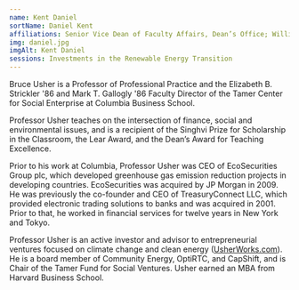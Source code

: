 ```yaml
---
name: Kent Daniel
sortName: Daniel Kent
affiliations: Senior Vice Dean of Faculty Affairs, Dean’s Office; William von Mueffling Professor of Business, Finance Division
img: daniel.jpg
imgAlt: Kent Daniel
sessions: Investments in the Renewable Energy Transition
---
```


Bruce Usher is a Professor of Professional Practice and the Elizabeth B. Strickler '86 and Mark T. Gallogly '86 Faculty Director of the Tamer Center for Social Enterprise at Columbia Business School.

Professor Usher teaches on the intersection of finance, social and environmental issues, and is a recipient of the Singhvi Prize for Scholarship in the Classroom, the Lear Award, and the Dean’s Award for Teaching Excellence.

Prior to his work at Columbia, Professor Usher was CEO of EcoSecurities Group plc, which developed greenhouse gas emission reduction projects in developing countries. EcoSecurities was acquired by JP Morgan in 2009. He was previously the co-founder and CEO of TreasuryConnect LLC, which provided electronic trading solutions to banks and was acquired in 2001. Prior to that, he worked in financial services for twelve years in New York and Tokyo.

Professor Usher is an active investor and advisor to entrepreneurial ventures focused on climate change and clean energy (<a href="usherworks.com" rel="noopener" target="_blank">UsherWorks.com</a>). He is a board member of Community Energy, OptiRTC, and CapShift, and is Chair of the Tamer Fund for Social Ventures. Usher earned an MBA from Harvard Business School.